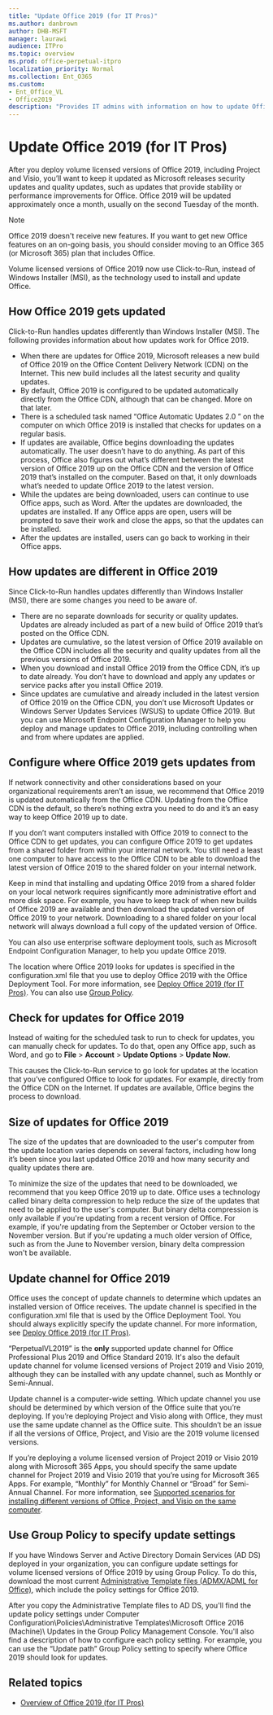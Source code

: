 ```yaml
---
title: "Update Office 2019 (for IT Pros)"
ms.author: danbrown
author: DHB-MSFT
manager: laurawi
audience: ITPro
ms.topic: overview
ms.prod: office-perpetual-itpro
localization_priority: Normal
ms.collection: Ent_O365
ms.custom: 
- Ent_Office_VL
- Office2019
description: "Provides IT admins with information on how to update Office 2019."
---
```


# Update Office 2019 (for IT Pros)
 
  
After you deploy volume licensed versions of Office 2019, including Project and Visio, you’ll want to keep it updated as Microsoft releases security updates and quality updates, such as updates that provide stability or performance improvements for Office. Office 2019 will be updated approximately once a month, usually on the second Tuesday of the month. 

> [!NOTE]
> Office 2019 doesn't receive new features. If you want to get new Office features on an on-going basis, you should consider moving to an Office 365 (or Microsoft 365) plan that includes Office.

Volume licensed versions of Office 2019 now use Click-to-Run, instead of Windows Installer (MSI), as the technology used to install and update Office.


## How Office 2019 gets updated

Click-to-Run handles updates differently than Windows Installer (MSI). The following provides information about how updates work for Office 2019.

- When there are updates for Office 2019, Microsoft releases a new build of Office 2019 on the Office Content Delivery Network (CDN) on the Internet. This new build includes all the latest security and quality updates.
- By default, Office 2019 is configured to be updated automatically directly from the Office CDN, although that can be changed. More on that later.
- There is a scheduled task named “Office Automatic Updates 2.0 ” on the computer on which Office 2019 is installed that checks for updates on a regular basis.
- If updates are available, Office begins downloading the updates automatically. The user doesn’t have to do anything. As part of this process, Office also figures out what’s different between the latest version of Office 2019 up on the Office CDN and the version of Office 2019 that’s installed on the computer. Based on that, it only downloads what’s needed to update Office 2019 to the latest version.
- While the updates are being downloaded, users can continue to use Office apps, such as Word. After the updates are downloaded, the updates are installed. If any Office apps are open, users will be prompted to save their work and close the apps, so that the updates can be installed.
- After the updates are installed, users can go back to working in their Office apps.


## How updates are different in Office 2019

Since Click-to-Run handles updates differently than Windows Installer (MSI), there are some changes you need to be aware of.

- There are no separate downloads for security or quality updates. Updates are already included as part of a new build of Office 2019 that’s posted on the Office CDN.
- Updates are cumulative, so the latest version of Office 2019 available on the Office CDN includes all the security and quality updates from all the previous versions of Office 2019.
- When you download and install Office 2019 from the Office CDN, it’s up to date already. You don’t have to download and apply any updates or service packs after you install Office 2019.
- Since updates are cumulative and already included in the latest version of Office 2019 on the Office CDN, you don’t use Microsoft Updates or Windows Server Updates Services (WSUS) to update Office 2019. But you can use Microsoft Endpoint Configuration Manager to help you deploy and manage updates to Office 2019, including controlling when and from where updates are applied. 

## Configure where Office 2019 gets updates from

If network connectivity and other considerations based on your organizational requirements aren’t an issue, we recommend that Office 2019 is updated automatically from the Office CDN. Updating from the Office CDN is the default, so there’s nothing extra you need to do and it’s an easy way to keep Office 2019 up to date. 

If you don’t want computers installed with Office 2019 to connect to the Office CDN to get updates, you can configure Office 2019 to get updates from a shared folder from within your internal network. You still need a least one computer to have access to the Office CDN to be able to download the latest version of Office 2019 to the shared folder on your internal network.

Keep in mind that installing and updating Office 2019 from a shared folder on your local network requires significantly more administrative effort and more disk space. For example, you have to keep track of when new builds of Office 2019 are available and then download the updated version of Office 2019 to your network. Downloading to a shared folder on your local network will always download a full copy of the updated version of Office.

You can also use enterprise software deployment tools, such as Microsoft Endpoint Configuration Manager, to help you update Office 2019.

The location where Office 2019 looks for updates is specified in the configuration.xml file that you use to deploy Office 2019 with the Office Deployment Tool.  For more information, see [Deploy Office 2019 (for IT Pros)](deploy.md). You can also use [Group Policy](#use-group-policy-to-specify-update-settings).

## Check for updates for Office 2019

Instead of waiting for the scheduled task to run to check for updates, you can manually check for updates. To do that, open any Office app, such as Word, and go to **File** > **Account** > **Update Options** > **Update Now**.

This causes the Click-to-Run service to go look for updates at the location that you’ve configured Office to look for updates. For example, directly from the Office CDN on the Internet. If updates are available, Office begins the process to download.

## Size of updates for Office 2019

The size of the updates that are downloaded to the user's computer from the update location varies depends on several factors, including how long it’s been since you last updated Office 2019 and how many security and quality updates there are.

To minimize the size of the updates that need to be downloaded, we recommend that you keep Office 2019 up to date. Office uses a technology called binary delta compression to help reduce the size of the updates that need to be applied to the user's computer. But binary delta compression is only available if you're updating from a recent version of Office. For example, if you're updating from the September or October version to the November version. But if you're updating a much older version of Office, such as from the June to November version, binary delta compression won't be available.

## Update channel for Office 2019

Office uses the concept of update channels to determine which updates an installed version of Office receives. The update channel is specified in the configuration.xml file that is used by the Office Deployment Tool. You should always explicitly specify the update channel. For more information, see [Deploy Office 2019 (for IT Pros)](deploy.md).

“PerpetualVL2019” is the **only** supported update channel for Office Professional Plus 2019 and Office Standard 2019. It's also the default update channel for volume licensed versions of Project 2019 and Visio 2019, although they can be installed with any update channel, such as Monthly or Semi-Annual.

Update channel is a computer-wide setting. Which update channel you use should be determined by which version of the Office suite that you’re deploying. If you’re deploying Project and Visio along with Office, they must use the same update channel as the Office suite. This shouldn’t be an issue if all the versions of Office, Project, and Visio are the 2019 volume licensed versions.
 
If you’re deploying a volume licensed version of Project 2019 or Visio 2019 along with Microsoft 365 Apps, you should specify the same update channel for Project 2019 and Visio 2019 that you’re using for Microsoft 365 Apps. For example, “Monthly” for Monthly Channel or “Broad” for Semi-Annual Channel. For more information, see [Supported scenarios for installing different versions of Office, Project, and Visio on the same computer](../install-different-office-visio-and-project-versions-on-the-same-computer.md).


## Use Group Policy to specify update settings

If you have Windows Server and Active Directory Domain Services (AD DS) deployed in your organization, you can configure update settings for volume licensed versions of Office 2019 by using Group Policy. To do this, download the most current [Administrative Template files (ADMX/ADML for Office)](https://www.microsoft.com/download/details.aspx?id=49030), which include the policy settings for Office 2019.

After you copy the Administrative Template files to AD DS, you'll find the update policy settings under Computer Configuration\Policies\Administrative Templates\Microsoft Office 2016 (Machine)\ Updates in the Group Policy Management Console. You'll also find a description of how to configure each policy setting. For example,  you can use the “Update path” Group Policy setting to specify where Office 2019 should look for updates.


## Related topics

- [Overview of Office 2019 (for IT Pros)](overview.md)
